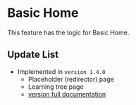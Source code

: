 # Basic Home
This feature has the logic for Basic Home.

## Update List

- Implemented in `version 1.4.0`
  - Placeholder (redirector) page
  - Learning tree page
  - [version full documentation](../version_docs/version-1.4.0.md)
